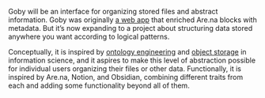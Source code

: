 Goby will be an interface for organizing stored files and abstract information. Goby was originally [a web app](https://goby.garden) that enriched Are.na blocks with metadata. But it’s now expanding to a project about structuring data stored anywhere you want according to logical patterns.

Conceptually, it is inspired by [ontology engineering](https://en.wikipedia.org/wiki/Ontology_engineering) and [object storage](https://en.wikipedia.org/wiki/Object_storage) in information science, and it aspires to make this level of abstraction possible for individual users organizing their files or other data. Functionally, it is inspired by Are.na, Notion, and Obsidian, combining different traits from each and adding some functionality beyond all of them.
